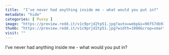 ```yaml
---
title:  "I’ve never had anything inside me - what would you put in?"
metadate: "hide"
categories: [ Pussy ]
image: "https://preview.redd.it/v1c9prjd2tp51.jpg?auto=webp&s=96f57db9321cda9c3a79fc99211afe05918d9033"
thumb: "https://preview.redd.it/v1c9prjd2tp51.jpg?width=1080&crop=smart&auto=webp&s=30d1801627ed083a94edbd7b96eeb0c0d022d19d"
visit: ""
---
```

I’ve never had anything inside me - what would you put in?
